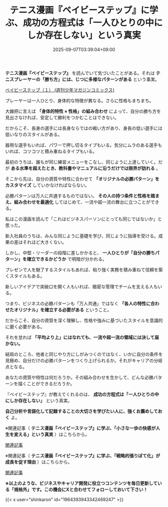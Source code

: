 ﻿---
title: "テニス漫画『ベイビーステップ』に学ぶ、成功の方程式は「一人ひとりの中にしか存在しない」という真実"
date: 2025-09-07T03:39:04+09:00
draft: false
---

**テニス漫画『ベイビーステップ』** を読んでいて気づいたことがある。それは **テニスプレーヤーの「勝ち方」には、じつに多様なパターンがある** という事実。



[ベイビーステップ（１） (週刊少年マガジンコミックス)](https://www.amazon.co.jp/%E3%83%99%E3%82%A4%E3%83%93%E3%83%BC%E3%82%B9%E3%83%86%E3%83%83%E3%83%97%EF%BC%88%EF%BC%91%EF%BC%89-%E9%80%B1%E5%88%8A%E5%B0%91%E5%B9%B4%E3%83%9E%E3%82%AC%E3%82%B8%E3%83%B3%E3%82%B3%E3%83%9F%E3%83%83%E3%82%AF%E3%82%B9-%E5%8B%9D%E6%9C%A8%E5%85%89-ebook/dp/B009KYCI5C/ref=sr_1_1?__mk_ja_JP=%E3%82%AB%E3%82%BF%E3%82%AB%E3%83%8A&crid=37TRZNPHMVBV0&dib=eyJ2IjoiMSJ9.ZP4-szTNqbWo4J6kqsMBax2qO7edw3s9M2pnNaRqoBRbjdI2rNi21R8nKlM8nW93-YXSGH6SLkXvcv6iPyDI8ql1wXw0eQ7Js14oJnLpGkLjGzo5gd0KhgM3gltKOxZacIcRe46oAiwDkaLLD57speTHEaZK66EOqONvjjoZsb8Q-l83vtONytMmydmOwbYwbZM-CJUxfIqpIgBnyQoVomEbGczca_Vehn7_uZ5EWno.jSdLIcEYZeQPMArq9SQmIqEfkvDeK1n1RfEB8JA-Y8o&dib_tag=se&keywords=%E3%83%99%E3%82%A4%E3%83%93%E3%83%BC%E3%82%B9%E3%83%86%E3%83%83%E3%83%97&qid=1757183754&s=books&sprefix=%E3%83%99%E3%82%A4%E3%83%93%E3%83%BC%E3%82%B9%E3%83%86%E3%83%83%E3%83%97%2Cstripbooks%2C436&sr=1-1)

プレーヤーは一人ひとり、身体的な特徴が異なる。さらに性格もまちまち。

大雑把に言えば **「身体的特性 × 性格」の組み合わせ** によって、自分の勝ち方を見出さなければ、安定して勝利をつかむことはできない。

だからこそ、長身の選手には長身ならではの戦い方があり、身長の低い選手には低いなりのスタイルがある。

器用な選手もいれば、パワーで押し切るタイプもいる。気分にムラのある選手もいれば、コツコツと積み重ねるタイプもいる。

最初のうちは、誰もが同じ練習メニューをこなし、同じように上達していく。だが **ある水準を超えたとき、教科書やマニュアルに沿うだけでは限界が訪れる** 。

そこから先は、自分の資質や特性に合わせて **「オリジナルの必勝パターン」をカスタマイズ** していかなければならない。

必勝パターンは万人に共通するものではない。 **その人の持つ条件と性格を踏まえ、組み合わせを最適化** してはじめて、一流や超一流の舞台に立つことができる。

私はこの漫画を読んで「これはビジネスパーソンにとっても同じではないか」と思った。

新入社員のうちは、みんな同じように基礎を学び、同じように指導を受ける。成果の差はそれほど大きくない。

しかし、中堅・リーダーの段階に差しかかると、 **一人ひとりが「自分の勝ちパターン」を確立できるかどうか** で明暗が分かれる。

プレゼンで人を魅了するスタイルもあれば、粘り強く実務を積み重ねて信頼を築くスタイルもある。

新しいアイデアで突破口を開く人もいれば、緻密な管理でチームを支える人もいる。

つまり、ビジネスの必勝パターンも「万人共通」ではなく **「各人の特性に合わせたオリジナル」を確立する必要がある** ということ。

だからこそ、自分の資質を深く理解し、性格や強みに基づいたスタイルを意識的に磨く必要がある。

それを怠れば **「平均より上」にはなれても、一流や超一流の領域には決して届かない。**

結局のところ、他者と同じやり方にしがみつくのではなく、いかに自分の条件を見極め、自分だけの必勝パターンをつくり上げられるか。それがキャリアの分岐点となる。

あなたの資質や特性は何だろうか。その組み合わせを生かして、どんな必勝パターンを描くことができるだろうか。

『ベイビーステップ』が教えてくれるのは、 **成功の方程式は「一人ひとりの中にしか存在しない」** という真実。

**自己分析や言語化して記録することの大切さを学びたい人に、強くお薦めしておく** よ。


※関連記事（ **テニス漫画『ベイビーステップ』に学ぶ、「小さな一歩の快感が人生を変える」という真実** ）はこちらから。



[関連記事](https://note.com/shinkaron/n/n3cbe67d1ef69)

※関連記事（ **テニス漫画『ベイビーステップ』に学ぶ、「戦略的張りぼて化」が成長を促す理由** ）はこちらから。



[関連記事](https://note.com/shinkaron/n/nf2d65c17a9ad)



**※以上のような、ビジネスやキャリア開発に役立つコンテンツを毎日更新している「規格外」です。この機会にXと合わせてフォローしておいて下さい！**



{{< x user="shinkaron" id="1964393943342469247" >}}
